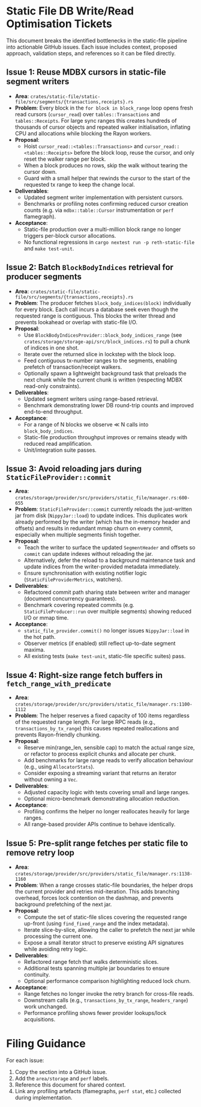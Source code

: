 # Static File DB Write/Read Optimisation Tickets

This document breaks the identified bottlenecks in the static-file pipeline into actionable GitHub issues. Each issue includes context, proposed approach, validation steps, and references so it can be filed directly.

## Issue 1: Reuse MDBX cursors in static-file segment writers

- **Area**: `crates/static-file/static-file/src/segments/{transactions,receipts}.rs`
- **Problem**: Every block in the `for block in block_range` loop opens fresh read cursors (`cursor_read`) over `tables::Transactions` and `tables::Receipts`. For large sync ranges this creates hundreds of thousands of cursor objects and repeated walker initialisation, inflating CPU and allocations while blocking the Rayon workers.
- **Proposal**:
  - Hoist `cursor_read::<tables::Transactions>` and `cursor_read::<tables::Receipts>` before the block loop, reuse the cursor, and only reset the walker range per block.
  - When a block produces no rows, skip the walk without tearing the cursor down.
  - Guard with a small helper that rewinds the cursor to the start of the requested tx range to keep the change local.
- **Deliverables**:
  - Updated segment writer implementation with persistent cursors.
  - Benchmarks or profiling notes confirming reduced cursor creation counts (e.g. via `mdbx::table::Cursor` instrumentation or `perf` flamegraph).
- **Acceptance**:
  - Static-file production over a multi-million block range no longer triggers per-block cursor allocations.
  - No functional regressions in `cargo nextest run -p reth-static-file` and `make test-unit`.

## Issue 2: Batch `BlockBodyIndices` retrieval for producer segments

- **Area**: `crates/static-file/static-file/src/segments/{transactions,receipts}.rs`
- **Problem**: The producer fetches `block_body_indices(block)` individually for every block. Each call incurs a database seek even though the requested range is contiguous. This blocks the writer thread and prevents lookahead or overlap with static-file I/O.
- **Proposal**:
  - Use `BlockBodyIndicesProvider::block_body_indices_range` (see `crates/storage/storage-api/src/block_indices.rs`) to pull a chunk of indices in one shot.
  - Iterate over the returned slice in lockstep with the block loop.
  - Feed contiguous tx-number ranges to the segments, enabling prefetch of transaction/receipt walkers.
  - Optionally spawn a lightweight background task that preloads the next chunk while the current chunk is written (respecting MDBX read-only constraints).
- **Deliverables**:
  - Updated segment writers using range-based retrieval.
  - Benchmark demonstrating lower DB round-trip counts and improved end-to-end throughput.
- **Acceptance**:
  - For a range of N blocks we observe ≪ N calls into `block_body_indices`.
  - Static-file production throughput improves or remains steady with reduced read amplification.
  - Unit/integration suite passes.

## Issue 3: Avoid reloading jars during `StaticFileProvider::commit`

- **Area**: `crates/storage/provider/src/providers/static_file/manager.rs:600-655`
- **Problem**: `StaticFileProvider::commit` currently reloads the just-written jar from disk (`NippyJar::load`) to update indices. This duplicates work already performed by the writer (which has the in-memory header and offsets) and results in redundant mmap churn on every commit, especially when multiple segments finish together.
- **Proposal**:
  - Teach the writer to surface the updated `SegmentHeader` and offsets so `commit` can update indexes without reloading the jar.
  - Alternatively, defer the reload to a background maintenance task and update indices from the writer-provided metadata immediately.
  - Ensure synchronisation with existing notifier logic (`StaticFileProviderMetrics`, watchers).
- **Deliverables**:
  - Refactored commit path sharing state between writer and manager (document concurrency guarantees).
  - Benchmark covering repeated commits (e.g. `StaticFileProducer::run` over multiple segments) showing reduced I/O or mmap time.
- **Acceptance**:
  - `static_file_provider.commit()` no longer issues `NippyJar::load` in the hot path.
  - Observer metrics (if enabled) still reflect up-to-date segment maxima.
  - All existing tests (`make test-unit`, static-file specific suites) pass.

## Issue 4: Right-size range fetch buffers in `fetch_range_with_predicate`

- **Area**: `crates/storage/provider/src/providers/static_file/manager.rs:1100-1112`
- **Problem**: The helper reserves a fixed capacity of 100 items regardless of the requested range length. For large RPC reads (e.g., `transactions_by_tx_range`) this causes repeated reallocations and prevents Rayon-friendly chunking.
- **Proposal**:
  - Reserve min(range_len, sensible cap) to match the actual range size, or refactor to process explicit chunks and allocate per chunk.
  - Add benchmarks for large range reads to verify allocation behaviour (e.g., using `AllocatorStats`).
  - Consider exposing a streaming variant that returns an iterator without owning a `Vec`.
- **Deliverables**:
  - Adjusted capacity logic with tests covering small and large ranges.
  - Optional micro-benchmark demonstrating allocation reduction.
- **Acceptance**:
  - Profiling confirms the helper no longer reallocates heavily for large ranges.
  - All range-based provider APIs continue to behave identically.

## Issue 5: Pre-split range fetches per static file to remove retry loop

- **Area**: `crates/storage/provider/src/providers/static_file/manager.rs:1138-1160`
- **Problem**: When a range crosses static-file boundaries, the helper drops the current provider and retries mid-iteration. This adds branching overhead, forces lock contention on the dashmap, and prevents background prefetching of the next jar.
- **Proposal**:
  - Compute the set of static-file slices covering the requested range up-front (using `find_fixed_range` and the index metadata).
  - Iterate slice-by-slice, allowing the caller to prefetch the next jar while processing the current one.
  - Expose a small iterator struct to preserve existing API signatures while avoiding retry logic.
- **Deliverables**:
  - Refactored range fetch that walks deterministic slices.
  - Additional tests spanning multiple jar boundaries to ensure continuity.
  - Optional performance comparison highlighting reduced lock churn.
- **Acceptance**:
  - Range fetches no longer invoke the retry branch for cross-file reads.
  - Downstream calls (e.g., `transactions_by_tx_range`, `headers_range`) work unchanged.
  - Performance profiling shows fewer provider lookups/lock acquisitions.

# Filing Guidance

For each issue:

1. Copy the section into a GitHub issue.
2. Add the `area/storage` and `perf` labels.
3. Reference this document for shared context.
4. Link any profiling artefacts (flamegraphs, `perf stat`, etc.) collected during implementation.
